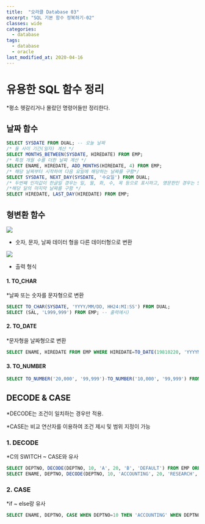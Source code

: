 ```yaml
---
title:  "오라클 Database 03"
excerpt: "SQL 기본 함수 정복하기-02"
classes: wide
categories:
  - database
tags:
  - database
  - oracle
last_modified_at: 2020-04-16
---
```


# 유용한 SQL 함수 정리

*평소 헷갈리거나 몰랐던 명령어들만 정리한다.



## 날짜 함수

```sql
SELECT SYSDATE FROM DUAL; -- 오늘 날짜
/* 둘 사이 기간(일자) 계산 */
SELECT MONTHS_BETWEEN(SYSDATE, HIREDATE) FROM EMP;
/* 특정 개월 수를 더한 날짜 계산 */
SELECT ENAME, HIREDATE, ADD_MONTHS(HIREDATE, 4) FROM EMP;
/* 해당 날짜부터 시작하여 다음 요일에 해당하는 날짜를 구함*/
SELECT SYSDATE, NEXT_DAY(SYSDATE, '수요일') FROM DUAL;
/* 두번째 인자값이 한글일 경우는 일, 월, 화, 수, 목 등으로 표시하고, 영문판인 경우는 SUN, MON, TUE 등으로 표시한다. 문자대신 요일을 숫자로 표현하는 경우는 일요일은 7, 월요일은 1, 화요일은 2 식으로 1부터 7까지의 숫자만 표현 가능하다. 만약 두번째 인자값에 '금'이라 작성했는데 오류가 날 경우는 [ALTER SESSION SETNLS_LANGUAGE=Korean;]의 명령문을 실행한다. */
/*해당 달의 마지막 날짜를 구함 */
SELECT HIREDATE, LAST_DAY(HIREDATE) FROM EMP;
```



## 형변환 함수

![]({{site.url}}/assets/images/sqltype.png)

* 숫자, 문자, 날짜 데이터 형을 다른 데이터형으로 변환

  

![]({{site.url}}/assets/images/sqltype2.png)

* 출력 형식

  

 #### 1. TO_CHAR

*날짜 또는 숫자를 문자형으로 변환

```sql
SELECT TO_CHAR(SYSDATE, 'YYYY/MM/DD, HH24:MI:SS') FROM DUAL;
SELECT (SAL, 'L999,999') FROM EMP; -- 출력예시) 
```

#### 2. TO_DATE

*문자형을 날짜형으로 변환

```sql
SELECT ENAME, HIREDATE FROM EMP WHERE HIREDATE=TO_DATE(19810220, 'YYYYMMDD');
```

#### 3. TO_NUMBER

```sql
SELECT TO_NUMBER('20,000', '99,999')-TO_NUMBER('10,000', '99,999') FROM DUAL;
```



## DECODE & CASE

*DECODE는 조건이 일치하는 경우만 적용.

*CASE는 비교 연산자를 이용하여 조건 제시 및 범위 지정이 가능

### 1. DECODE

*C의 SWITCH ~ CASE와 유사

```sql
SELECT DEPTNO, DECODE(DEPTNO, 10, 'A', 20, 'B', 'DEFAULT') FROM EMP ORDER BY DEPTNO;
SELECT ENAME, DEPTNO, DECODE(DEPTNO, 10, 'ACCOUNTING', 20, 'RESEARCH', 30, 'SALES', 40, 'OPERATIONS') AS DNAME FROM EMP;
```

### 2. CASE

*if ~ else랑 유사

```sql
SELECT ENAME, DEPTNO, CASE WHEN DEPTNO=10 THEN 'ACCOUNTING' WHEN DEPTNO=20 THEN 'RESEARCH' WHEN DEPTNO=30 THEN 'SALES' WHEN DEPTNO=40 THEN 'OPERATIONS' END AS ENAME FROM EMP;
```
